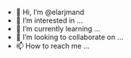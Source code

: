 - 👋 Hi, I’m @elarjmand
- 👀 I’m interested in ...
- 🌱 I’m currently learning ...
- 💞️ I’m looking to collaborate on ...
- 📫 How to reach me ...

<!---
elarjmand/elarjmand is a ✨ special ✨ repository because its `README.md` (this file) appears on your GitHub profile.
You can click the Preview link to take a look at your changes.
--->
